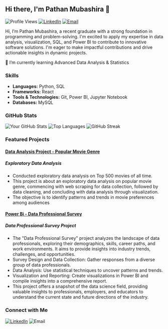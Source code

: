 
## Hi there, I'm Pathan Mubashira 👋

![Profile Views](https://komarev.com/ghpvc/?username=pathanmubashira&style=flat-square&color=blue)
[![LinkedIn](https://img.shields.io/badge/LinkedIn-PathanMubashira-blue?style=flat-square&logo=linkedin)](www.linkedin.com/in/pathanmubashira)
[![Email](https://img.shields.io/badge/Email-pathanmubashira35@gmail.com.com-blue?style=flat-square&logo=gmail)](mailto:pathanmubashira35@gmail.com)

Hi, I’m Pathan Mubashira, a recent graduate with a strong foundation in programming and problem-solving. I'm excited to apply my expertise in data analysis, visualization, SQL, and Power BI to contribute to innovative software solutions. I'm eager to make impactful contributions and drive actionable insights in dynamic projects.

🌱 I’m currently learning Advanced Data Analysis & Statistics

### Skills
- **Languages:** Python, SQL
- **Frameworks:** React 
- **Tools & Technologies:** Git, Power BI, Jupyter Notebook
- **Databases:** MySQL

### GitHub Stats
![Your GitHub Stats](https://github-readme-stats.vercel.app/api?username=pathanmubashira&show_icons=true&theme=radical)
![Top Languages](https://github-readme-stats.vercel.app/api/top-langs/?username=pathanmubashira&layout=compact&theme=radical)
![GitHub Streak](https://github-readme-streak-stats.herokuapp.com/?user=pathanmubashira&theme=radical)

### Featured Projects
#### [Data Analysis Project - Popular Movie Genre](https://github.com/Pathanmubashira/Data-Analysis-Projects/blob/main/Project%20Final-%20EDA%20on%20popular%20movie%20genre.ipynb)
##### Exploratory Data Analysis
 - Conducted exploratory data analysis on Top 500 movies of all time. 
 - This project is about an exploratory data analysis on popular movie genre, commencing with web scraping for data collection, followed by data cleaning, and concluding with data analysis through visualization.
 - The objective is to identify patterns and trends in movie preferences among audiences 
#### [Power Bi - Data Professional Survey](https://github.com/Pathanmubashira/Power-Bi/blob/main/Data%20Professional%20Survey.pbix)
##### Data Professional Survey Project
- The "Data Professional Survey" project analyzes the landscape of data professionals, exploring their demographics, skills, career paths, and work environments. It aims to provide insights into industry trends, challenges, and opportunities.
- Survey Design and Data Collection: Gather responses from a diverse group of data professionals.
- Data Analysis: Use statistical techniques to uncover patterns and trends.
- Visualization and Reporting: Create visualizations in Power BI and compile insights into a comprehensive report.
- This project offers a snapshot of the data science field, providing valuable insights to professionals, employers, and educators to understand the current state and future directions of the industry.

### Connect with Me
[![LinkedIn](https://img.shields.io/badge/LinkedIn-PathanMubashira-blue?style=flat-square&logo=linkedin)](www.linkedin.com/in/pathanmubashira)
![Email](https://img.shields.io/badge/Email-pathanmubashira35@gmail.com-blue?style=flat-square&logo=gmail)

<!---
Pathanmubashira/Pathanmubashira is a ✨ special ✨ repository because its `README.md` (this file) appears on your GitHub profile.
You can click the Preview link to take a look at your changes.
--->
